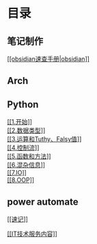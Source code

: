 # 目录

## 笔记制作
<a href="./obsidian速查手册.html">[[obsidian速查手册|obsidian]]</a>

## Arch
## Python
<a href="./Python/1.开始.html">[[1.开始]]</a><br>
<a href="./Python/2.数据类型.html">[[2.数据类型]]</a><br>
<a href="./Python/3.运算和Tuthy、Falsy值.html">[[3.运算和Tuthy、Falsy值]]</a><br>
<a href="./Python/4.控制流.html">[[4.控制流]]</a><br>
<a href="./Python/5.函数和方法.html">[[5.函数和方法]]</a><br>
<a href="./Python/6.混杂信息.html">[[6.混杂信息]]</a><br>
<a href="./Python/7.IO.html">[[7.IO]]</a><br>
<a href="./Python/8.OOP.html">[[8.OOP]]</a><br>
## power automate
<a href="./Power Automate/速记.html">[[速记]]</a><br>

<a href="./IT技术服务内容.html">[[IT技术服务内容]]</a><br>